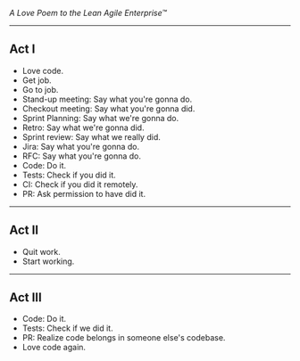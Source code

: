_A Love Poem to the Lean Agile Enterprise™_

---

## Act I
- Love code.
- Get job.
- Go to job.
- Stand-up meeting: Say what you're gonna do.
- Checkout meeting: Say what you're gonna did.
- Sprint Planning: Say what we're gonna do.
- Retro: Say what we're gonna did.
- Sprint review: Say what we really did.
- Jira: Say what you're gonna do.
- RFC: Say what you're gonna do.
- Code: Do it.
- Tests: Check if you did it.
- CI: Check if you did it remotely.
- PR: Ask permission to have did it.

---

## Act II

- Quit work.
- Start working.

---

## Act III

- Code: Do it.
- Tests: Check if we did it.
- PR: Realize code belongs in someone else's codebase.
- Love code again.

